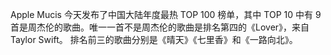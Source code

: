 Apple Mucis 今天发布了中国大陆年度最热 TOP 100 榜单，其中 TOP 10 中有 9 首是周杰伦的歌曲。唯一一首不是周杰伦的歌曲是排名第四的《Lover》，来自 Taylor Swift。 排名前三的歌曲分别是《晴天》《七里香》和《一路向北》。